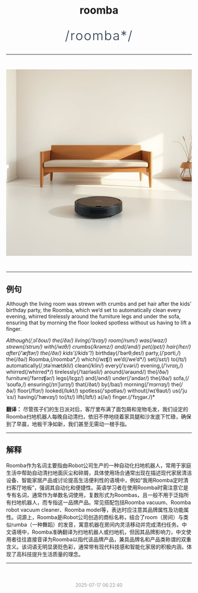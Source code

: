 <div align="center">

# roomba

<div style="margin: 30px 0;">
<h1 style="font-size: 2.5em; font-weight: 300; letter-spacing: 2px; margin: 0; color: #2c3e50;">
/roomba*/
</h1>
</div>

</div>

---

<div align="center" style="margin: 40px 0;">

![roomba](images/roomba.png)

</div>

---

## 例句

Although the living room was strewn with crumbs and pet hair after the kids’ birthday party, the Roomba, which we’d set to automatically clean every evening, whirred tirelessly around the furniture legs and under the sofa, ensuring that by morning the floor looked spotless without us having to lift a finger.

*Although(/ˌɔlˈðoʊ/) the(/ðə/) living(/ˈlɪvɪŋ/) room(/rum/) was(/wɑz/) strewn(/strun/) with(/wɪθ/) crumbs(/krəmz/) and(/ənd/) pet(/pɛt/) hair(/hɛr/) after(/ˈæftər/) the(/ðə/) kids’(/kids’*’/) birthday(/ˈbərθˌdeɪ/) party,(/ˈpɑrti,/) the(/ðə/) Roomba,(/roomba*,/) which(/wɪʧ/) we’d(/we’d*/) set(/sɛt/) to(/tɪ/) automatically(/ˌɔtəˈmætɪkli/) clean(/klin/) every(/ˈɛvəri/) evening,(/ˈivnɪŋ,/) whirred(/whirred*/) tirelessly(/ˈtaɪrləsli/) around(/əraʊnd/) the(/ðə/) furniture(/ˈfərnɪʧər/) legs(/lɛgz/) and(/ənd/) under(/ˈəndər/) the(/ðə/) sofa,(/ˈsoʊfə,/) ensuring(/ɪnˈʃʊrɪŋ/) that(/ðət/) by(/baɪ/) morning(/ˈmɔrnɪŋ/) the(/ðə/) floor(/flɔr/) looked(/lʊkt/) spotless(/ˈspɑtləs/) without(/wɪˈθaʊt/) us(/ˈjuˈɛs/) having(/ˈhævɪŋ/) to(/tɪ/) lift(/lɪft/) a(/ə/) finger.(/ˈfɪŋgər./)*

**翻译：** 尽管孩子们的生日派对后，客厅里布满了面包屑和宠物毛发，我们设定的Roomba扫地机器人每晚自动清扫，依旧不停地绕着家具腿和沙发底下忙碌，确保到了早晨，地板干净如新，我们甚至无需动一根手指。

---

## 解释

Roomba作为名词主要指由iRobot公司生产的一种自动化扫地机器人，常用于家庭生活中帮助自动清扫地面灰尘和碎屑，具体使用场合通常出现在描述现代家居清洁设备、智能家居产品或讨论提高生活便利性的语境中，例如“我用Roomba定时清扫客厅地板”，强调其自动化和便捷性。英语学习者在使用Roomba时需注意它是专有名词，通常作为单数名词使用，复数形式为Roombas，且一般不用于泛指所有扫地机器人，而专指这一品牌产品。常见搭配包括Roomba vacuum、Roomba robot vacuum cleaner、Roomba model等，表达时应注意其品牌属性及功能属性。词源上，Roomba是iRobot公司创造的商标名称，结合了room（房间）与类似rumba（一种舞蹈）的发音，寓意机器在房间内灵活移动并完成清扫任务。中文语境中，Roomba准确翻译为扫地机器人或扫地机，但因其品牌影响力，中文使用者往往直接音译为Roomba以指代该品牌产品，兼具品牌名和产品类称谓的双重含义。该词语无明显褒贬色彩，通常带有现代科技感和智能化家居的积极内涵，体现了高科技提升生活质量的理念。


---

<div align="center" style="margin-top: 50px;">
<small style="color: #999; font-size: 0.9em;">2025-07-17 06:22:40</small>
</div>

